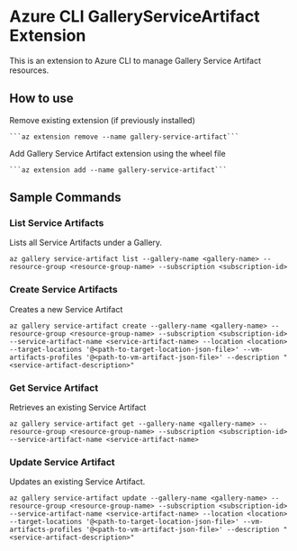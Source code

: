 # Azure CLI GalleryServiceArtifact Extension #
This is an extension to Azure CLI to manage Gallery Service Artifact resources.

## How to use ##
Remove existing extension (if previously installed) 

    ```az extension remove --name gallery-service-artifact```

Add Gallery Service Artifact extension using the wheel file

    ```az extension add --name gallery-service-artifact```

## Sample Commands
### List Service Artifacts
Lists all Service Artifacts under a Gallery.

```az gallery service-artifact list --gallery-name <gallery-name> --resource-group <resource-group-name> --subscription <subscription-id>```      
 
### Create Service Artifacts
Creates a new Service Artifact

```az gallery service-artifact create --gallery-name <gallery-name> --resource-group <resource-group-name> --subscription <subscription-id> --service-artifact-name <service-artifact-name> --location <location>  --target-locations '@<path-to-target-location-json-file>' --vm-artifacts-profiles '@<path-to-vm-artifact-json-file>' --description "<service-artifact-description>"```
 
### Get Service Artifact
Retrieves an existing Service Artifact

```az gallery service-artifact get --gallery-name <gallery-name> --resource-group <resource-group-name> --subscription <subscription-id> --service-artifact-name <service-artifact-name>```
 
### Update Service Artifact
Updates an existing Service Artifact.

```az gallery service-artifact update --gallery-name <gallery-name> --resource-group <resource-group-name> --subscription <subscription-id> --service-artifact-name <service-artifact-name> --location <location> --target-locations '@<path-to-target-location-json-file>' --vm-artifacts-profiles '@<path-to-vm-artifact-json-file>' --description "<service-artifact-description>"```
